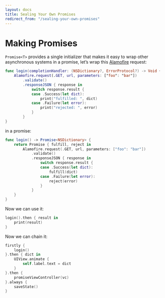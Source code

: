 ```yaml
---
layout: docs
title: Sealing Your Own Promises
redirect_from: "/sealing-your-own-promises"
---
```


# Making Promises

`Promise<T>` provides a single initializer that makes it easy to wrap other asynchronous systems in a promise, let’s wrap this [Alamofire](https://github.com/Alamofire/Alamofire) request:

```swift
func login(completionHandler: (NSDictionary?, ErrorProtocol?) -> Void {
    Alamofire.request(.GET, url, parameters: ["foo": "bar"])
        .validate()
        .responseJSON { response in
            switch response.result {
            case .Success(let dict):
                print("fulfilled: ", dict)
            case .Failure(let error):
                print("rejected: ", error)
            }
        }
}
```

in a promise:

```swift
func login() -> Promise<NSDictionary> {
    return Promise { fulfill, reject in
        Alamofire.request(.GET, url, parameters: ["foo": "bar"])
            .validate()
            .responseJSON { response in
                switch response.result {
                case .Success(let dict):
                    fulfill(dict)
                case .Failure(let error):
                    reject(error)
                }
            }
    }
}
```

Now we can use it:

```swift
login().then { result in
    print(result)
}
```

Now we can chain it:

```swift
firstly {
    login()
}.then { dict in
    UIView.animate {
        self.label.text = dict
    }
}.then {
    promiseViewController(vc)
}.always {
    saveState()
}
```